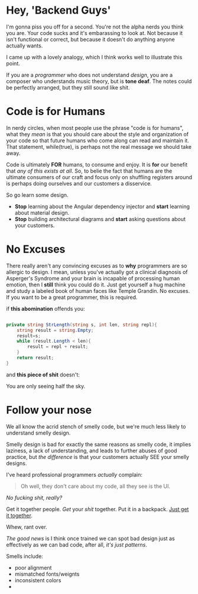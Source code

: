 # Hey, 'Backend Guys'

I'm gonna piss you off for a second. You're not the alpha nerds you think you are. Your code sucks and it's embarassing to look at. Not because it isn't functional or correct, but because it doesn't do anything anyone actually wants.

I came up with a lovely analogy, which I think works well to illustrate this point.

If you are a _programmer_ who does not understand _design_, you are a composer who understands music theory, but is **tone deaf**. The notes could be perfectly arranged, but they still sound like shit.

# Code is for Humans

In nerdy circles, when most people use the phrase "code is for humans", what they _mean_ is that you should care about the style and organization of your code so that future humans who come along can read and maintain it. That statement, while(true), is perhaps not the real message we should take away.

Code is ultimately **FOR** humans, to consume and enjoy. It is **for** our benefit that _any of this exists at all_. So, to belie the fact that humans are the ultimate consumers of our craft and focus only on shuffling registers around is perhaps doing ourselves and our customers a disservice.

So go learn some design.

- **Stop** learning about the Angular dependency injector and **start** learning about material design.
- **Stop** building architectural diagrams and **start** asking questions about your customers.

# No Excuses

There really aren't any convincing excuses as to **why** programmers are so allergic to design. I mean, unless you've actually got a clinical diagnosis of Asperger's Syndrome and your brain is incapable of processing human emotion, then I **still** think you could do it. Just get yourself a hug machine and study a labeled book of human faces like Temple Grandin. No excuses. If you want to be a great programmer, this is required.

if **this abomination** offends you:

```cs

private string StrLength(string s, int len, string repl){
    string result = string.Empty;
    result=s;
    while (result.Length < len){
        result = repl + result;
    }
    return result;
}
```

and **this piece of shit** doesn't:

[](./images/ugly-UI-v2.jpg)

You are only seeing half the sky.

# Follow your nose

We all know the acrid stench of smelly code, but we're much less likely to understand smelly design.

Smelly design is bad for exactly the same reasons as smelly code, it implies laziness, a lack of understanding, and leads to further abuses of good practice, but *the difference* is that your customers actually SEE your smelly designs. 

I've heard professional programmers *actually* complain: 

> Oh well, they don't care about my code, all they see is the UI. 

*No fucking shit, really?*

Get it together people. *Get* your *shit* together. Put it in a backpack. [Just get it together](https://youtu.be/jl17CYYSzUw?t=93).

Whew, rant over. 

*The good news* is I think once trained we can spot bad design just as effectively as we can bad code, after all, *it's just patterns*.

Smells include:

- poor alignment
- mismatched fonts/weignts
- inconsistent colors
- 